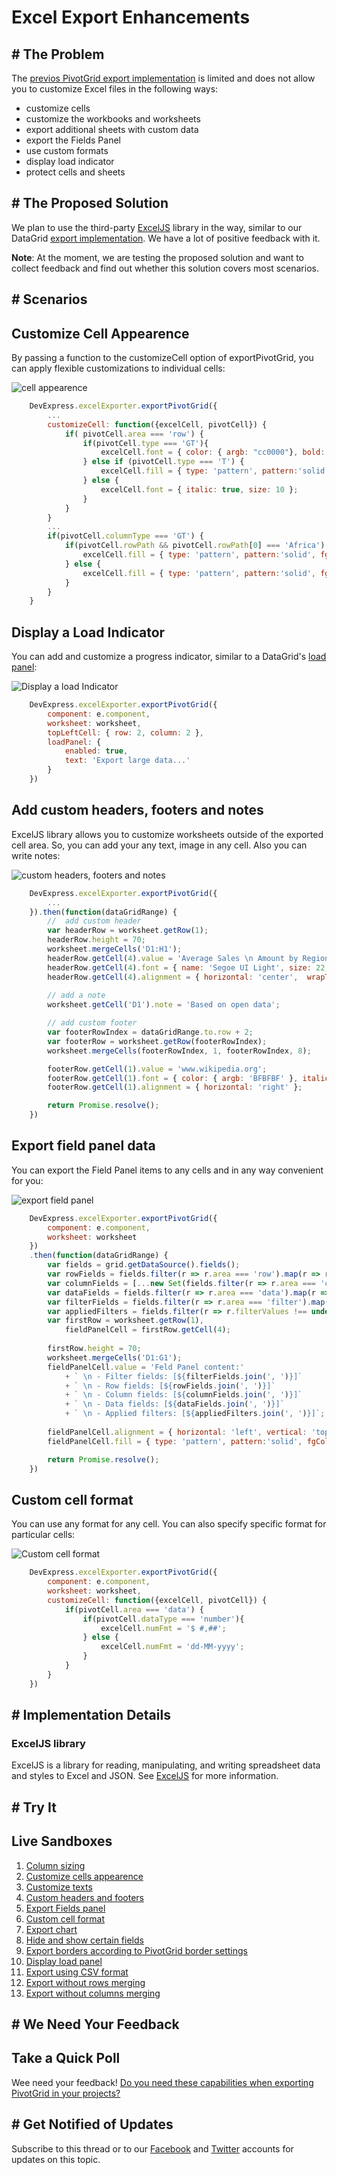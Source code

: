 # Excel Export Enhancements

## # The Problem

The [previos PivotGrid export implementation](https://js.devexpress.com/Documentation/ApiReference/UI_Widgets/dxPivotGrid/Configuration/export/) is limited and does not allow you to customize Excel files in the following ways:

- customize cells
- customize the workbooks and worksheets
- export additional sheets with custom data
- export the Fields Panel
- use custom formats
- display load indicator
- protect cells and sheets

## # The Proposed Solution

We plan to use the third-party [ExcelJS](https://github.com/exceljs/exceljs) library in the way, similar to our DataGrid [export  implementation](https://js.devexpress.com/Demos/WidgetsGallery/Demo/DataGrid/ExcelJSOverview/React/Light/). We have a lot of positive feedback with it. 

**Note**: At the moment, we are testing the proposed solution and want to collect feedback and find out whether this solution covers most scenarios. 

## # Scenarios

## Customize Cell Appearence
By passing a function to the customizeCell option of exportPivotGrid, you can apply flexible customizations to individual cells:

![cell appearence](https://user-images.githubusercontent.com/57402891/83850819-2467eb80-a71a-11ea-88d2-db4f204a57f4.png)

```js
    DevExpress.excelExporter.exportPivotGrid({
        ...
        customizeCell: function({excelCell, pivotCell}) {
            if( pivotCell.area === 'row') {
                if(pivotCell.type === 'GT'){
                    excelCell.font = { color: { argb: "cc0000"}, bold: true };
                } else if (pivotCell.type === 'T') {
                    excelCell.fill = { type: 'pattern', pattern:'solid', fgColor: { argb:'94FF82'} }
                } else {
                    excelCell.font = { italic: true, size: 10 };
                }
            }
        }
        ...
        if(pivotCell.columnType === 'GT') {
            if(pivotCell.rowPath && pivotCell.rowPath[0] === 'Africa') {
                excelCell.fill = { type: 'pattern', pattern:'solid', fgColor: { argb:'B6FF19'} }
            } else {
                excelCell.fill = { type: 'pattern', pattern:'solid', fgColor: { argb:'5EFF5E'} }
            }
        }
    }
```

## Display a Load Indicator
You can add and customize a progress indicator, similar to a DataGrid's [load panel](https://js.devexpress.com/Documentation/ApiReference/UI_Widgets/dxDataGrid/Configuration/loadPanel/):

![Display a load Indicator](https://user-images.githubusercontent.com/57402891/84038980-41661e00-a9a9-11ea-838b-f93a8ebad4f2.png)

```js
    DevExpress.excelExporter.exportPivotGrid({
        component: e.component,
        worksheet: worksheet,
        topLeftCell: { row: 2, column: 2 },
        loadPanel: {
            enabled: true,
            text: 'Export large data...'
        }
    })
```


## Add custom headers, footers and notes
ExcelJS library allows you to customize worksheets outside of the exported cell area. So, you can add your any text, image in any cell. Also you can write notes:

![custom headers, footers and notes](https://user-images.githubusercontent.com/57402891/83887298-ee922980-a750-11ea-815b-f7e7135d25f1.png)

```js
    DevExpress.excelExporter.exportPivotGrid({
        ...
    }).then(function(dataGridRange) {
        //  add custom header
        var headerRow = worksheet.getRow(1);
        headerRow.height = 70; 
        worksheet.mergeCells('D1:H1');
        headerRow.getCell(4).value = 'Average Sales \n Amount by Region';
        headerRow.getCell(4).font = { name: 'Segoe UI Light', size: 22, bold: true };
        headerRow.getCell(4).alignment = { horizontal: 'center',  wrapText: true };
        
        // add a note
        worksheet.getCell('D1').note = 'Based on open data';

        // add custom footer
        var footerRowIndex = dataGridRange.to.row + 2;
        var footerRow = worksheet.getRow(footerRowIndex);
        worksheet.mergeCells(footerRowIndex, 1, footerRowIndex, 8);

        footerRow.getCell(1).value = 'www.wikipedia.org';
        footerRow.getCell(1).font = { color: { argb: 'BFBFBF' }, italic: true };
        footerRow.getCell(1).alignment = { horizontal: 'right' };

        return Promise.resolve();
    })
```

## Export field panel data
You can export the Field Panel items to any cells and in any way convenient for you:

![export field panel](https://user-images.githubusercontent.com/57402891/84037703-a15bc500-a9a7-11ea-92b7-fb11dbb73c5a.png)

```js
    DevExpress.excelExporter.exportPivotGrid({
        component: e.component,
        worksheet: worksheet
    })
    .then(function(dataGridRange) {
        var fields = grid.getDataSource().fields();      
        var rowFields = fields.filter(r => r.area === 'row').map(r => r.dataField);
        var columnFields = [...new Set(fields.filter(r => r.area === 'column').map(r => r.dataField))];
        var dataFields = fields.filter(r => r.area === 'data').map(r => `[${r.summaryType}(${r.dataField}])`);        
        var filterFields = fields.filter(r => r.area === 'filter').map(r => r.dataField);
        var appliedFilters = fields.filter(r => r.filterValues !== undefined).map(r => `[${r.dataField}:${r.filterValues}]`);
        var firstRow = worksheet.getRow(1),
            fieldPanelCell = firstRow.getCell(4);
    
        firstRow.height = 70;
        worksheet.mergeCells('D1:G1');
        fieldPanelCell.value = 'Feld Panel content:'
            + ` \n - Filter fields: [${filterFields.join(', ')}]`              
            + ` \n - Row fields: [${rowFields.join(', ')}]`
            + ` \n - Column fields: [${columnFields.join(', ')}]`
            + ` \n - Data fields: [${dataFields.join(', ')}]`
            + ` \n - Applied filters: [${appliedFilters.join(', ')}]`;
    
        fieldPanelCell.alignment = { horizontal: 'left', vertical: 'top',  wrapText: true };
        fieldPanelCell.fill = { type: 'pattern', pattern:'solid', fgColor: { argb:'FFD905'}};

        return Promise.resolve();
    }) 
```

## Custom cell format
You can use any format for any cell. You can also specify specific format for particular cells:

![Custom cell format](https://user-images.githubusercontent.com/57402891/84116927-6ace8a80-aa39-11ea-9b76-332f390a6d9c.png)
```js
    DevExpress.excelExporter.exportPivotGrid({
        component: e.component,
        worksheet: worksheet,
        customizeCell: function({excelCell, pivotCell}) {
            if(pivotCell.area === 'data') {
                if(pivotCell.dataType === 'number'){
                    excelCell.numFmt = '$ #,##';
                } else {
                    excelCell.numFmt = 'dd-MM-yyyy';
                }
            }
        }        
    })
```



## # Implementation Details

### ExcelJS library

ExcelJS is a library for reading, manipulating, and writing spreadsheet data and styles to Excel and JSON. See [ExcelJS](https://github.com/exceljs/exceljs) for more information.

## # Try It

## Live Sandboxes

1. [Column sizing](https://codepen.io/EugeniyKiyashko/pen/LYGYzwQ)
1. [Customize cells appearence](https://codepen.io/SNovikov/pen/BajBgrj)
1. [Customize texts](https://codepen.io/EugeniyKiyashko/pen/mdVdqBY)
1. [Custom headers and footers](https://codepen.io/SNovikov/pen/BajBgrj)
1. [Export Fields panel](https://codepen.io/SNovikov/pen/zYrxmMr)
1. [Custom cell format](https://codepen.io/SNovikov/pen/pogvVmZ)
1. [Export chart](https://codepen.io/SNovikov/pen/XWXmXVZ)
1. [Hide and show certain fields](https://codepen.io/EugeniyKiyashko/pen/vYLEEdL)
1. [Export borders according to PivotGrid border settings](https://codepen.io/EugeniyKiyashko/pen/pogJEqa)
1. [Display load panel](https://codepen.io/EugeniyKiyashko/pen/yLeNVNx)
1. [Export using CSV format](https://codepen.io/EugeniyKiyashko/pen/xxZGREK)
1. [Export without rows merging](https://codepen.io/EugeniyKiyashko/pen/dyGogby)
1. [Export without columns merging](https://codepen.io/EugeniyKiyashko/pen/OJMyMYX)

## # We Need Your Feedback

## Take a Quick Poll
Wee need your feedback! [Do you need these capabilities when exporting PivotGrid in your projects?](https://docs.google.com/forms/d/17nP7HiGe5ILj1mK7Tjn6vojNJMIGUDdufdeDh6K547g/viewform?usp=sf_link)

## # Get Notified of Updates

Subscribe to this thread or to our [Facebook](https://www.facebook.com/DevExpress.DevExtreme/) and [Twitter](https://twitter.com/devextreme) accounts for updates on this topic.
